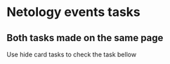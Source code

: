 # Netology events tasks

## Both tasks made on the same page
Use hide card tasks to check the task bellow